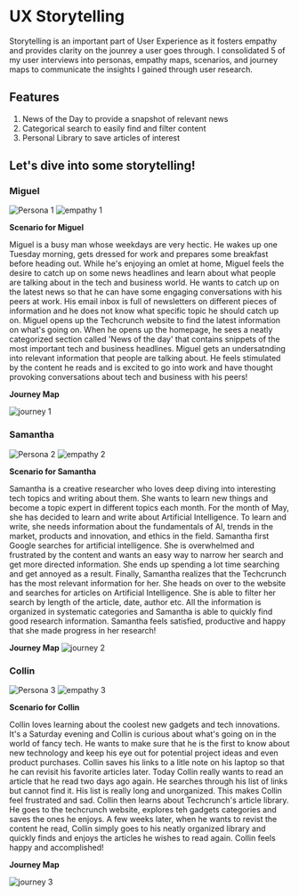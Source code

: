 # UX Storytelling

Storytelling is an important part of User Experience as it fosters empathy and provides clarity on the jounrey a user goes through.
I consolidated 5 of my user interviews into personas, empathy maps, scenarios, and journey maps to communicate the insights I gained through user research.

## Features
1. News of the Day to provide a snapshot of relevant news
2. Categorical search to easily find and filter content 
3. Personal Library to save articles of interest

## Let's dive into some storytelling!

### Miguel

![Persona 1](https://github.com/anerichouhan/dh150-personas/blob/master/1.jpg)
![empathy 1](https://github.com/anerichouhan/dh150-personas/blob/master/2.jpg)


**Scenario for Miguel**


Miguel is a busy man whose weekdays are very hectic. He wakes up one Tuesday morning, gets dressed for work and prepares some breakfast before heading out. While he's enjoying an omlet at home, Miguel feels the desire to catch up on some news headlines and learn about what people are talking about in the tech and business world. He wants to catch up on the latest news so that he can have some engaging conversations with his peers at work. His email inbox is full of newsletters on different pieces of information and he does not know what specific topic he should catch up on. Miguel opens up the Techcrunch website to find the latest information on what's going on. When he opens up the homepage, he sees a neatly categorized section called 'News of the day' that contains snippets of the most important tech and business headlines. Miguel gets an undersatnding into relevant information that people are talking about. He feels stimulated by the content he reads and is excited to go into work and have thought provoking conversations about tech and business with his peers!

**Journey Map**

![journey 1](https://github.com/anerichouhan/dh150-personas/blob/master/personas.jpg)

### Samantha

![Persona 2](https://github.com/anerichouhan/dh150-personas/blob/master/3.jpg)
![empathy 2](https://github.com/anerichouhan/dh150-personas/blob/master/4.jpg)

**Scenario for Samantha**

Samantha is a creative researcher who loves deep diving into interesting tech topics and writing about them. She wants to learn new things and become a topic expert in different topics each month. For the month of May, she has decided to learn and write about Artificial Intelligence. To learn and write, she needs information about the fundamentals of AI, trends in the market, products and innovation, and ethics in the field. Samantha first Google searches for artificial intelligence. She is overwhelmed and frustrated by the content and wants an easy way to narrow her search and get more directed information. She ends up spending a lot time searching and get annoyed as a result. Finally, Samantha realizes that the Techcrunch has the most relevant information for her. She heads on over to the website and searches for articles on Artificial Intelligence. She is able to filter her search by length of the article, date, author etc. All the information is organized in systematic categories and Samantha is able to quickly find good research information. Samantha feels satisfied, productive and happy that she made progress in her research!

**Journey Map**
![journey 2](https://github.com/anerichouhan/dh150-personas/blob/master/personas%20(1).jpg)

### Collin

![Persona 3](https://github.com/anerichouhan/dh150-personas/blob/master/5.jpg)
![empathy 3](https://github.com/anerichouhan/dh150-personas/blob/master/6.jpg)

**Scenario for Collin**

Collin loves learning about the coolest new gadgets and tech innovations. It's a Saturday evening and Collin is curious about what's going on in the world of fancy tech. He wants to make sure that he is the first to know about new technology and keep his eye out for potential project ideas and even product purchases. Collin saves his links to a litle note on his laptop so that he can revisit his favorite articles later. Today Collin really wants to read an article that he read two days ago again. He searches through his list of links but cannot find it. His list is really long and unorganized. This makes Collin feel frustrated and sad. Collin then learns about Techcrunch's article library. He goes to the techcrunch website, explores teh gadgets categories and saves the ones he enjoys. A few weeks later, when he wants to revist the content he read, Collin simply goes to his neatly organized library and quickly finds and enjoys the articles he wishes to read again. Collin feels happy and accomplished!

**Journey Map**

![journey 3](https://github.com/anerichouhan/dh150-personas/blob/master/personas%20(2).jpg)
